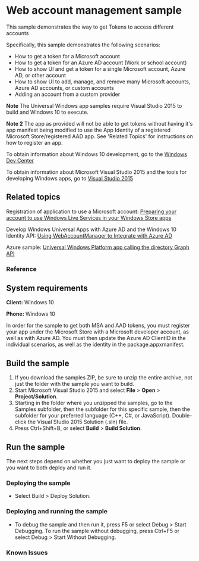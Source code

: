 <!---
  category: IdentitySecurityAndEncryption
  samplefwlink: http://go.microsoft.com/fwlink/p/?LinkId=620621
--->

# Web account management sample

This sample demonstrates the way to get Tokens to access different accounts 

Specifically, this sample demonstrates the following scenarios:

-   How to get a token for a Microsoft account
-   How to get a token for an Azure AD account (Work or school account)
-   How to show UI and get a token for a single Microsoft account, Azure AD, or other account
-   How to show UI to add, manage, and remove many Microsoft accounts, Azure AD accounts, or custom accounts
-   Adding an account from a custom provider

**Note** The Universal Windows app samples require Visual Studio 2015 to build and Windows 10 to execute.

**Note 2** The app as provided will not be able to get tokens without having it's app manifest being modified to use the App Identity of a registered Microsoft Store/registered AAD app. See 'Related Topics' for instructions on how to register an app.
 
To obtain information about Windows 10 development, go to the [Windows Dev Center](http://go.microsoft.com/fwlink/?LinkID=532421)

To obtain information about Microsoft Visual Studio 2015 and the tools for developing Windows apps, go to [Visual Studio 2015](http://go.microsoft.com/fwlink/?LinkID=532422)

## Related topics

Registration of application to use a Microsoft account:
[Preparing your account to use Windows Live Services in your Windows Store apps](https://msdn.microsoft.com/en-us/library/windows/apps/xaml/hh770854.aspx)

Develop Windows Universal Apps with Azure AD and the Windows 10 Identity API:
[Using WebAccountManager to Integrate with Azure AD](http://blogs.technet.com/b/ad/archive/2015/08/03/develop-windows-universal-apps-with-azure-ad-and-the-windows-10-identity-api.aspx)

Azure sample:
[Universal Windows Platform app calling the directory Graph API](https://github.com/Azure-Samples/active-directory-dotnet-native-uwp-wam/tree/master/NativeClient-UWP-WAM/)

### Reference

## System requirements

**Client:** Windows 10

**Phone:** Windows 10

In order for the sample to get both MSA and AAD tokens, you must register your app under the Microsoft Store with a Microsoft developer account, as well as with Azure AD.
You must then update the Azure AD ClientID in the individual scenarios, as well as the identity in the package.appxmanifest.

## Build the sample

1. If you download the samples ZIP, be sure to unzip the entire archive, not just the folder with the sample you want to build. 
2. Start Microsoft Visual Studio 2015 and select **File** \> **Open** \> **Project/Solution**.
3. Starting in the folder where you unzipped the samples, go to the Samples subfolder, then the subfolder for this specific sample, then the subfolder for your preferred language (C++, C#, or JavaScript). Double-click the Visual Studio 2015 Solution (.sln) file.
4. Press Ctrl+Shift+B, or select **Build** \> **Build Solution**.

## Run the sample

The next steps depend on whether you just want to deploy the sample or you want to both deploy and run it.

### Deploying the sample

- Select Build > Deploy Solution. 

### Deploying and running the sample

- To debug the sample and then run it, press F5 or select Debug >  Start Debugging. To run the sample without debugging, press Ctrl+F5 or select Debug > Start Without Debugging. 

### Known Issues


